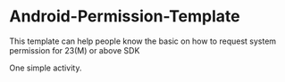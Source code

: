 # Android-Permission-Template
This template can help people know the basic on how to request system permission for 23(M) or above SDK

One simple activity.
